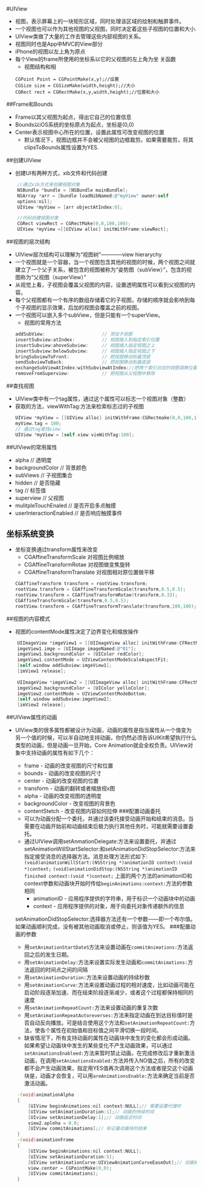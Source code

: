 #UIView
- 视图，表示屏幕上的一块矩形区域，同时处理该区域的绘制和触屏事件。
- 一个视图也可以作为其他视图的父视图，同时决定着这些子视图的位置和大小.
- UIView类做了大量的工作去管理这些内部视图的关系。
- 视图同时也是App中MVC的View部分
- iPhone的视图以左上角为原点
- 每个View的frame所使用的坐标系以它的父视图的左上角为坐
关函数
    + 视图结构和相
    ```Object_c
    CGPoint Point = CGPointMake(x,y);//设置
    CGSize size = CGSizeMake(width,height);//大小
    CGRect rect = CGRectMake(x,y,width,height);//位置和大小
    ```

##Frame和Bounds
- Frame以其父视图为起点，得出它自己的位置信息
- Bounds以iOS系统的坐标原点为起点，坐标是(0,0)
- Center表示视图中心所在的位置，设置此属性可改变视图的位置
    + 默认情况下，视图边框并不会被父视图的边框裁剪。如果需要裁剪，将其clipsToBounds属性设置为YES.
    
##创建UIView
- 创建UI有两种方式，xib文件和代码创建

```Objective-c
    //通过xib方式来创建视图对象
    NSBundle *bundle = [NSBundle mainBundle];
    NSArray *arr = [bundle loadNibNamed:@"myView" owner:self
    options:nil];
    UIView *myView = [arr objectAtIndex:0];
```

```Objective-c
    //代码创建视图对象
    CGRect viewRect = CGRectMake(0,0,100,100);
    UIView *myView =[[UIView alloc] initWithFrame:viewRect];
```

##视图的层次结构
- UIView层次结构可以理解为“视图树”————view hierarychy
- 一个视图就是一个容器，当一个视图包含其他的视图的时候，两个视图之间就建立了一个父子关系，被包含的视图被称为“姿势图（subView）”，包含的视图称为“父视图（superView）”
- 从视觉上看，子视图会覆盖父视图的内容，设置透明属性可以看到父视图的内容。
- 每个父视图都有一个有序的数组存储着它的子视图，存储的顺序就会影响到每个子视图的显示效果，后加的视图会覆盖之前的视图。
- 一个视图可以嵌入多个subView，但是只能有一个superView。
    + 视图的常用方法
    ```Objective-c
    addSubView:                     // 添加子视图
    insertSubview:atIndex:          // 视图插入到指定索引位置
    insertSubview:ahoveSubview:     // 视图插入指定视图之上
    insertSubview:belowSubview:     // 视图插入指定视图之下
    bringSubviewToFront:            // 把视图移动到最顶层
    sendSubviewToBack:              // 把视图移动到最底层
    exchangeSubViewAtIndex:withSubviewAtIndex://把两个索引对应的视图调换位置
    removeFromSuperview:            // 把视图从父视图中移除
    ```

##查找视图
- UIView类中有一个tag属性，通过这个属性可以标志一个视图对象（整数）
- 获取的方法，viewWithTag:方法来检索标志过的子视图
    ```Objective-c
    UIView *myView = [[UIView alloc] initWithFrame:CGRectmake(0,0,100,100)];
    myView.tag = 100;
    // 通过tag查找view
    UIView *myView = [self.view vieWithTag:100];
    ```

##UIView的常用属性
- alpha                         // 透明度
- backgroundColor               // 背景颜色
- subViews                      // 子视图集合
- hidden                        // 是否隐藏
- tag                           // 标签值
- superview                     // 父视图
- mulitpleTouchEnaled           // 是否开启多点触摸
- userInteractionEnabled        // 是否响应触摸事件

## 坐标系统变换
- 坐标变换通过transform属性来改变
    + CGAffineTransformScale        对视图比例缩放
    + CGAffineTransformRotae        对视图做变焦旋转
    + CGAffineTransformTranslate    对视图相对原位置做平移
    ```Objective-c
    CGAffineTransform transform = rootView.transform;
    rootView.transform = CGAffineTransformScale(transform,0.5,0.5);
    rootView.transform = CGAffineTransformRotae(transform,0.33);
    CGAffineTransformScale(transform,0.5,0.5);
    rootView.transform = CGAffineTransformTranslate(transform,100,100);
    
##视图的内容模式
- 视图的contentMode属性决定了边界变化和缩放操作
```Objective-c
    UIImageView *imgeView1 = [[UIImageView alloc] initWithFrame:CFRectMake(320/2-200/2,30,200,200)];
    imgeView1.imge = [UIImage imageNamed:@"01"];
    imgeView1.backgroundColor = [UIColor redColor];
    imgeView1.contentMode = UIViewContentModeScaleAspectFit;
    [self.window addSubview:imgeView1];
    [imView1 release];
    
    UIImageView *imgeView2 = [[UIImageView alloc] initWithFrame:CFRectMake(320/2-200/2,240,200,200)];
    imgeView2.backgroundColor = [UIColor yelloColor];
    imgeView2.contentMode = UIViewContentModeBottom;
    [self.window addSubview:imgeView2];
    [imView2 release];
```

##UIView属性的动画
- UIView类的很多属性都被设计为动画，动画的属性是指当属性从一个值变为另一个值的时候，可以半自动地支持动画，你仍然必须告诉UIKit希望执行什么类型的动画，但是动画一旦开始，Core Animation就会全权负责。UIView对象中支持动画的属性有如下几个：
    + frame - 动画的改变视图的尺寸和位置
    + bounds - 动画的改变视图的尺寸
    + center - 动画的改变视图的位置
    + transform - 动画的翻转或者缩放视x图
    + alpha - 动画的改变视图的透明度
    + backgroundColor - 改变视图的背景色
    + contentStetch - 改变视图内容如何拉伸
###配置动画委托
    - 可以为动画分配一个委托，并通过该委托接受动画开始和结束的消息。当需要在动画开始前和动画结束后极力执行其他任务时，可能就需要设置委托。
    - 通过UIView调用setAnmationDelegate:方法来设置委托，并通过setAnimationWillStartSelector:和setAnimationDidStopSelector:方法来指定接受消息的选择器方法。消息处理方法形式如下:
    `(void)animationWillStart:(NSString *)animationID context:(void *)context;`
    `(void)animationDidStop:(NSString *)animationID finished context:(void *)context;`
    上面的两个方法的animationID和context参数和动画块开始时传给`beginAnimations:context:`方法的参数相同
        + animationID - 应用程序提供的字符串，用于标识一个动画块中的动画
        + context - 应用程序提供的对象，用于向委托对象传递额外的信息
        
    setAnimationDidStopSelector:选择器方法还有一个参数——即一个布尔值。如果动画顺利完成，没有被其他动画取消或停止，则该值为YES。
    ###配置动画的参数
    - 用`setAnimationStartDateS`方法来设置动画在`commitAnimations:`方法返回之后的发生日期。
    - 用`setAnimationDelay:`方法来设置实际发生动画和`commitAnimations:`方法返回的时间点之间的间隔
    - 用`setAnimationDuration:`方法来设置动画的持续秒数
    - 用`setAnimationCurve:`方法来设置动画过程的相对速度，比如动画可能在启动阶段逐渐加速、而在结束阶段逐渐减少，或者这个过程都保持相同的速度
    - 用`setAnimationRepeatCount:`方法来设置动画的重复次数
    - 用`setAnimationRepeatAutoreverses:`方法来指定动画在到达目标值时是否自动反向播放。可是结合使用这个方法和`setAnimationRepeatCount:`方法，使各个属性在初始值和目标值之间平滑切换一段时间。
    - 缺省情况下，所有支持动画的属性在动画块中发生的变化都会形成动画。如果希望让动画块中发生的某些变化不产生动画效果，可以通过`setAnimationsEnableed:`方法来暂时禁止动画，在完成修改后才重新激活动画，在调用`setAnimationsEnabled:`方法并传入NO值之后，所有的改变都不会产生动画效果，指定用YES值再次调用这个方法或者提交这个动画块是，动画才会恢复，可以用`areAnimationsEnable:`方法来确定当前是否激活动画。
```Objective-c
    -(void)animationAlpha
    {
        [UIView beginAnimations:nil context:NULL];// 需要设置代理时
        [UIView setAnimationDuration:1];// 动画的持续时间
        [UIview setAnimationDelay:1];// 动画延迟时间
        view2.apleha = 0.0;
        [UIView commitAnimations];// 标记着动画块的结束
    }
    -(void)animationFrame
    {
        [UIView beginAnimations:nil context:NULL];
        [UIView setAnimationDuration:5];
        [UIView setAnimationCurve:UIViewAnimationCurveEaseOut];// 动画相对速度，开始和结束的时候慢，中间快
        view.center = CGPointMake(0,0);
        [UIView commitAnimations];
    }
```